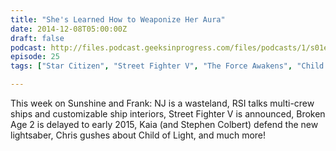 ```yaml
---
title: "She's Learned How to Weaponize Her Aura"
date: 2014-12-08T05:00:00Z
draft: false
podcast: http://files.podcast.geeksinprogress.com/files/podcasts/1/s01e25_WeaponizedHerAura.mp3
episode: 25
tags: ["Star Citizen", "Street Fighter V", "The Force Awakens", "Child of Light", "Broken Age", "Star Wars"]

---
```


This week on Sunshine and Frank: NJ is a wasteland, RSI talks multi-crew ships and customizable ship interiors, Street Fighter V is announced, Broken Age 2 is delayed to early 2015, Kaia (and Stephen Colbert) defend the new lightsaber, Chris gushes about Child of Light, and much more!